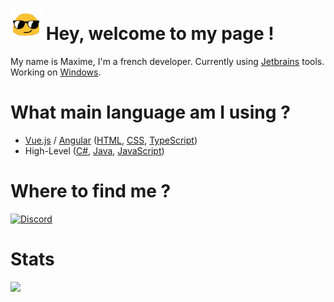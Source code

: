 # ![hey](hey_sized.gif) Hey, welcome to my page !  

My name is Maxime, I'm a french developer. Currently using [Jetbrains](https://www.jetbrains.com/) tools. Working on [Windows](https://www.microsoft.com/en-us/windows). 

# What main language am I using ? 
- [Vue.js](https://vuejs.org/) / [Angular](https://angular.io/) ([HTML](https://developer.mozilla.org/fr/docs/Web/HTML), [CSS](https://developer.mozilla.org/fr/docs/Web/CSS), [TypeScript](https://www.typescriptlang.org/))
- High-Level ([C#](https://docs.microsoft.com/en-us/dotnet/csharp/), [Java](https://www.java.com/), [JavaScript](https://developer.mozilla.org/fr/docs/Web/JavaScript))

# Where to find me ?
[![Discord](https://img.shields.io/static/v1?label=Discord&message=%3EForge%230858&color=7289DA&logo=Discord&style=for-the-badge)](#)

# Stats
![](https://github-readme-stats.vercel.app/api/top-langs/?username=ForgeOfficial&layout=compact)

